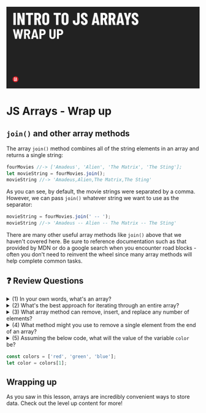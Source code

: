 ![Hero image](./assets/hero.png)

# JS Arrays - Wrap up

## `join()` and other array methods 

The array `join()` method combines all of the string elements in an array and returns a single string:

```js
fourMovies //-> ['Amadeus', 'Alien', 'The Matrix', 'The Sting'];
let movieString = fourMovies.join();
movieString //-> 'Amadeus,Alien,The Matrix,The Sting'
```
	
As you can see, by default, the movie strings were separated by a comma. However, we can pass `join()` whatever string we want to use as the separator:

```js
movieString = fourMovies.join(' -- ');
movieString //-> 'Amadeus -- Alien -- The Matrix -- The Sting'
```

There are many other useful array methods like `join()` above that we haven't covered here. Be sure to reference documentation such as that provided by MDN or do a google search when you encounter road blocks - often you don't need to reinvent the wheel since many array methods will help complete common tasks.

## :question: Review Questions

<details>
  <summary>(1) In your own words, what's an array?</summary>
  
  An array is a data structure used store an ordered list of data.
</details>

<details>
  <summary>(2) What's the best approach for iterating through an entire array?</summary>
  
  Use the array's <code>forEach()</code> iterator method.
</details>

<details>
  <summary>(3) What array method can remove, insert, and replace any number of elements?</summary>
  
  The <code>splice()</code> method.
</details>

<details>
  <summary>(4) What method might you use to remove a single element from the end of an array?</summary>
  
  The <code>pop()</code> method.
</details>

<details>
  <summary>(5) Assuming the below code, what will the value of the variable <code>color</code> be?</summary>

  <code>'green'</code>
</details>

```js
const colors = ['red', 'green', 'blue'];
let color = colors[1];
```

## Wrapping up

As you saw in this lesson, arrays are incredibly convenient ways to store data. Check out the level up content for more!
